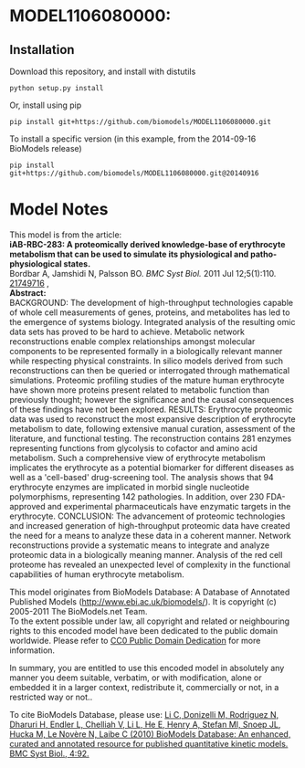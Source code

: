 # MODEL1106080000: 

## Installation

Download this repository, and install with distutils

`python setup.py install`

Or, install using pip

`pip install git+https://github.com/biomodels/MODEL1106080000.git`

To install a specific version (in this example, from the 2014-09-16 BioModels release)

`pip install git+https://github.com/biomodels/MODEL1106080000.git@20140916`


# Model Notes


This model is from the article:  
**iAB-RBC-283: A proteomically derived knowledge-base of erythrocyte metabolism that can be used to simulate its physiological and patho-physiological states.**   
Bordbar A, Jamshidi N, Palsson BO. _BMC Syst Biol._ 2011 Jul 12;5(1):110.
[21749716](http://www.ncbi.nlm.nih.gov/pubmed/21749716) ,  
**Abstract:**   
BACKGROUND: The development of high-throughput technologies capable of whole
cell measurements of genes, proteins, and metabolites has led to the emergence
of systems biology. Integrated analysis of the resulting omic data sets has
proved to be hard to achieve. Metabolic network reconstructions enable complex
relationships amongst molecular components to be represented formally in a
biologically relevant manner while respecting physical constraints. In silico
models derived from such reconstructions can then be queried or interrogated
through mathematical simulations. Proteomic profiling studies of the mature
human erythrocyte have shown more proteins present related to metabolic
function than previously thought; however the significance and the causal
consequences of these findings have not been explored. RESULTS: Erythrocyte
proteomic data was used to reconstruct the most expansive description of
erythrocyte metabolism to date, following extensive manual curation,
assessment of the literature, and functional testing. The reconstruction
contains 281 enzymes representing functions from glycolysis to cofactor and
amino acid metabolism. Such a comprehensive view of erythrocyte metabolism
implicates the erythrocyte as a potential biomarker for different diseases as
well as a 'cell-based' drug-screening tool. The analysis shows that 94
erythrocyte enzymes are implicated in morbid single nucleotide polymorphisms,
representing 142 pathologies. In addition, over 230 FDA-approved and
experimental pharmaceuticals have enzymatic targets in the erythrocyte.
CONCLUSION: The advancement of proteomic technologies and increased generation
of high-throughput proteomic data have created the need for a means to analyze
these data in a coherent manner. Network reconstructions provide a systematic
means to integrate and analyze proteomic data in a biologically meaning
manner. Analysis of the red cell proteome has revealed an unexpected level of
complexity in the functional capabilities of human erythrocyte metabolism.

This model originates from BioModels Database: A Database of Annotated
Published Models (http://www.ebi.ac.uk/biomodels/). It is copyright (c)
2005-2011 The BioModels.net Team.  
To the extent possible under law, all copyright and related or neighbouring
rights to this encoded model have been dedicated to the public domain
worldwide. Please refer to [CC0 Public Domain
Dedication](http://creativecommons.org/publicdomain/zero/1.0/) for more
information.

In summary, you are entitled to use this encoded model in absolutely any
manner you deem suitable, verbatim, or with modification, alone or embedded it
in a larger context, redistribute it, commercially or not, in a restricted way
or not..  
  
To cite BioModels Database, please use: [Li C, Donizelli M, Rodriguez N,
Dharuri H, Endler L, Chelliah V, Li L, He E, Henry A, Stefan MI, Snoep JL,
Hucka M, Le Novère N, Laibe C (2010) BioModels Database: An enhanced, curated
and annotated resource for published quantitative kinetic models. BMC Syst
Biol., 4:92.](http://www.ncbi.nlm.nih.gov/pubmed/20587024)


